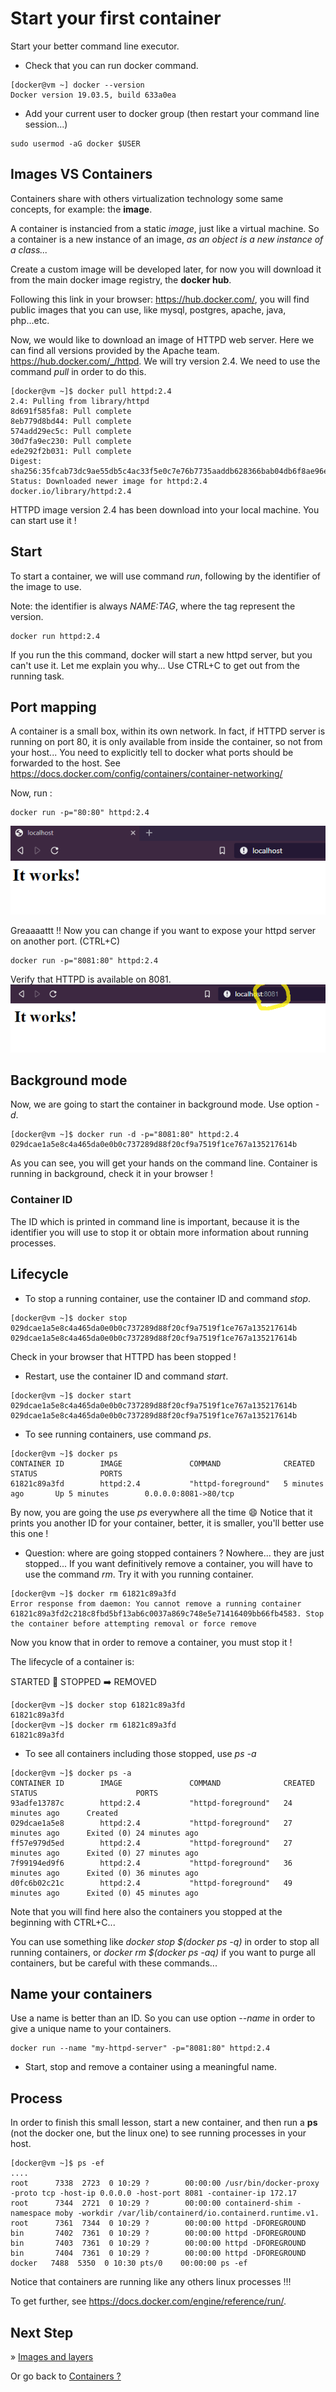 # Start your first container

Start your better command line executor.

- Check that you can run docker command.

```console
[docker@vm ~] docker --version
Docker version 19.03.5, build 633a0ea
```

- Add your current user to docker group (then restart your command line session...)

```shell script
sudo usermod -aG docker $USER
```

## Images VS Containers

Containers share with others virtualization technology some same concepts, for example: the **image**.

A container is instancied from a static *image*, just like a virtual machine. So a container is a new instance of an image, *as an object is a new instance of a class...*

Create a custom image will be developed later, for now you will download it from the main docker image registry, the **docker hub**.

Following this link in your browser: https://hub.docker.com/, you will find public images that you can use, like mysql, postgres, apache,
java, php...etc.

Now, we would like to download an image of HTTPD web server. Here we can find all versions provided by the Apache team.
https://hub.docker.com/_/httpd. 
We will try version 2.4. We need to use the command *pull* in order to do this.

```console
[docker@vm ~]$ docker pull httpd:2.4
2.4: Pulling from library/httpd
8d691f585fa8: Pull complete
8eb779d8bd44: Pull complete
574add29ec5c: Pull complete
30d7fa9ec230: Pull complete
ede292f2b031: Pull complete
Digest: sha256:35fcab73dc9ae55db5c4ac33f5e0c7e76b7735aaddb628366bab04db6f8ae96e
Status: Downloaded newer image for httpd:2.4
docker.io/library/httpd:2.4
```

HTTPD image version 2.4 has been download into your local machine. You can start use it !

## Start

To start a container, we will use command *run*, following by the identifier of the image to use.

Note: the identifier is always *NAME:TAG*, where the tag represent the version.

```shell script
docker run httpd:2.4
```

If you run the this command, docker will start a new httpd server, but you can't use it. Let me explain you why...
Use CTRL+C to get out from the running task.

## Port mapping

A container is a small box, within its own network. In fact, if HTTPD server is running on port 80, it is 
 only available from inside the container, so not from your host...
You need to explicitly tell to docker what ports should be forwarded to the host.
See https://docs.docker.com/config/containers/container-networking/

Now, run :
```shell script
docker run -p="80:80" httpd:2.4
```

![HTTPD Running](./images/2-httpd-running.png)

Greaaaattt !! Now you can change if you want to expose your httpd server on another port.
(CTRL+C)

```shell script
docker run -p="8081:80" httpd:2.4
```

Verify that HTTPD is available on 8081.
![HTTPD Running](./images/3-httpd-running.png)

## Background mode

Now, we are going to start the container in background mode.
Use option *-d*.

```console
[docker@vm ~]$ docker run -d -p="8081:80" httpd:2.4
029dcae1a5e8c4a465da0e0b0c737289d88f20cf9a7519f1ce767a135217614b
```

As you can see, you will get your hands on the command line.
Container is running in background, check it in your browser !

### Container ID

The ID which is printed in command line is important, because it is the identifier you will use to stop it or obtain more 
information about running processes.

## Lifecycle

- To stop a running container, use the container ID and command *stop*.

```console
[docker@vm ~]$ docker stop 029dcae1a5e8c4a465da0e0b0c737289d88f20cf9a7519f1ce767a135217614b
029dcae1a5e8c4a465da0e0b0c737289d88f20cf9a7519f1ce767a135217614b
```
Check in your browser that HTTPD has been stopped !

- Restart, use the container ID and command *start*.
```console
[docker@vm ~]$ docker start 029dcae1a5e8c4a465da0e0b0c737289d88f20cf9a7519f1ce767a135217614b
029dcae1a5e8c4a465da0e0b0c737289d88f20cf9a7519f1ce767a135217614b
```

- To see running containers, use command *ps*.
```console
[docker@vm ~]$ docker ps
CONTAINER ID        IMAGE               COMMAND              CREATED             STATUS              PORTS      
61821c89a3fd        httpd:2.4           "httpd-foreground"   5 minutes ago       Up 5 minutes        0.0.0.0:8081->80/tcp
```

By now, you are going the use *ps* everywhere all the time :smile:
Notice that it prints you another ID for your container, better, it is smaller, you'll better use this one !

- Question: where are going stopped containers ? Nowhere... they are just stopped... If you want definitively remove
a container, you will have to use the command *rm*. Try it with you running container.

```console
[docker@vm ~]$ docker rm 61821c89a3fd
Error response from daemon: You cannot remove a running container 61821c89a3fd2c218c8fbd5bf13ab6c0037a869c748e5e71416409bb66fb4583. Stop the container before attempting removal or force remove
```

Now you know that in order to remove a container, you must stop it !

The lifecycle of a container is:

STARTED :arrows_counterclockwise: STOPPED :arrow_right: REMOVED

```console
[docker@vm ~]$ docker stop 61821c89a3fd
61821c89a3fd
[docker@vm ~]$ docker rm 61821c89a3fd
61821c89a3fd
```

- To see all containers including those stopped, use *ps -a* 

```console
[docker@vm ~]$ docker ps -a
CONTAINER ID        IMAGE               COMMAND              CREATED             STATUS                      PORTS               
93adfe13787c        httpd:2.4           "httpd-foreground"   24 minutes ago      Created                                         
029dcae1a5e8        httpd:2.4           "httpd-foreground"   27 minutes ago      Exited (0) 24 minutes ago                       
ff57e979d5ed        httpd:2.4           "httpd-foreground"   27 minutes ago      Exited (0) 27 minutes ago                       
7f99194ed9f6        httpd:2.4           "httpd-foreground"   36 minutes ago      Exited (0) 36 minutes ago             
d0fc6b02c21c        httpd:2.4           "httpd-foreground"   49 minutes ago      Exited (0) 45 minutes ago                       
```

Note that you will find here also the containers you stopped at the beginning with CTRL+C...

You can use something like *docker stop $(docker ps -q)* in order to stop all running containers, or *docker rm $(docker ps -aq)*
 if you want to purge all containers, but be careful with these commands...

## Name your containers

Use a name is better than an ID. So you can use option *--name* in order to give a unique name to your containers.

```shell script
docker run --name "my-httpd-server" -p="8081:80" httpd:2.4 
```

- Start, stop and remove a container using a meaningful name.

## Process

In order to finish this small lesson, start a new container, and then run a **ps** (not the docker one, but the linux one) 
to see running processes in your host.

```console
[docker@vm ~]$ ps -ef
....
root      7338  2723  0 10:29 ?        00:00:00 /usr/bin/docker-proxy -proto tcp -host-ip 0.0.0.0 -host-port 8081 -container-ip 172.17
root      7344  2721  0 10:29 ?        00:00:00 containerd-shim -namespace moby -workdir /var/lib/containerd/io.containerd.runtime.v1.
root      7361  7344  0 10:29 ?        00:00:00 httpd -DFOREGROUND
bin       7402  7361  0 10:29 ?        00:00:00 httpd -DFOREGROUND
bin       7403  7361  0 10:29 ?        00:00:00 httpd -DFOREGROUND
bin       7404  7361  0 10:29 ?        00:00:00 httpd -DFOREGROUND
docker   7488  5350  0 10:30 pts/0    00:00:00 ps -ef
```

Notice that containers are running like any others linux processes !!!

To get further, see https://docs.docker.com/engine/reference/run/. 

## Next Step

&raquo; [Images and layers](./03-images-layers.md)

Or go back to [Containers ?](./01-containers.md)
